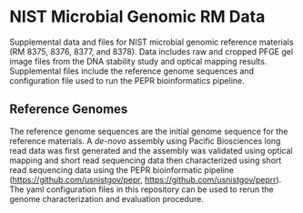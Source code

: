 # NIST Microbial Genomic RM Data
Supplemental data and files for NIST microbial genomic reference materials (RM 8375, 8376, 8377, and 8378).  Data includes raw and cropped PFGE gel image files from the DNA stability study and optical mapping results.  Supplemental files include the reference genome sequences and configuration file used to run the PEPR bioinformatics pipeline.

## Reference Genomes
The reference genome sequences are the initial genome sequence for the reference materials.  A _de-novo_ assembly using Pacific Biosciences long read data was first generated and the assembly was validated using optical mapping and short read sequencing data then characterized using short read sequencing data using the PEPR bioinformatic pipeline (https://github.com/usnistgov/pepr, https://github.com/usnistgov/peprr). The yaml configuration files in this repository can be used to rerun the genome characterization and evaluation procedure.


